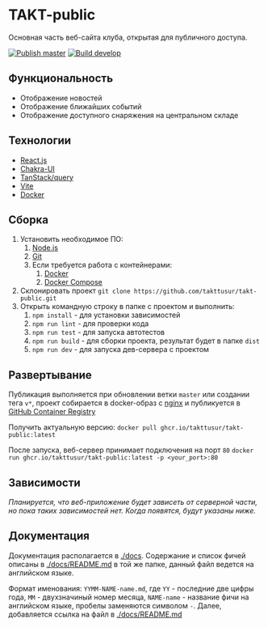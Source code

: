 # TAKT-public

Основная часть веб-сайта клуба, открытая для публичного доступа.

[![Publish master](https://github.com/takttusur/takt-public/actions/workflows/master-publish.yml/badge.svg?branch=master)](https://github.com/takttusur/takt-public/actions/workflows/master-publish.yml)
[![Build develop](https://github.com/takttusur/takt-public/actions/workflows/develop-build.yml/badge.svg?branch=develop)](https://github.com/takttusur/takt-public/actions/workflows/develop-build.yml)

## Функциональность

* Отображение новостей
* Отображение ближайших событий
* Отображение доступного снаряжения на центральном складе

## Технологии

* [React.js](https://react.dev)
* [Chakra-UI](https://chakra-ui.com)
* [TanStack/query](https://github.com/TanStack/query)
* [Vite](https://vitejs.dev)
* [Docker](https://www.docker.com)

## Сборка

1. Установить необходимое ПО: 
   1. [Node.js](https://nodejs.org/en)
   2. [Git](https://git-scm.com)
   3. Если требуется работа с контейнерами:
      1. [Docker](https://docs.docker.com/desktop/install/windows-install/) 
      2. [Docker Compose](https://docs.docker.com/compose/install/) 
2. Склонировать проект `git clone https://github.com/takttusur/takt-public.git`
3. Открыть командную строку в папке с проектом и выполнить:
   1. `npm install` - для установки зависимостей
   2. `npm run lint` - для проверки кода
   3. `npm run test` - для запуска автотестов
   4. `npm run build` - для сборки проекта, результат будет в папке `dist`
   5. `npm run dev` - для запуска дев-сервера с проектом

## Развертывание

Публикация выполняется при обновлении ветки `master` или создании тега `v*`,
проект собирается в docker-образ с [nginx](https://www.nginx.com) 
и публикуется в [GitHub Container Registry](https://github.com/takttusur/takt-public/pkgs/container/takt-public)

Получить актуальную версию: `docker pull ghcr.io/takttusur/takt-public:latest`

После запуска, веб-сервер принимает подключения на порт `80`
`docker run ghcr.io/takttusur/takt-public:latest -p <your_port>:80`

## Зависимости

_Планируется, что веб-приложение будет зависеть от серверной части, но пока таких зависимостей нет. 
Когда появятся, будут указаны ниже._ 


## Документация 

Документация располагается в [./docs](./docs/). Содержание и список фичей описаны в [./docs/README.md](./docs/README.md) в той же папке,
данный файл ведется на английском языке.

Формат именования: `YYMM-NAME-name.md`, где `YY` - последние две цифры года, `MM` - двухзначиный номер месяца,
`NAME-name` - название фичи на английском языке, пробелы заменяются символом `-`. Далее, добавляется ссылка на файл в [./docs/README.md](./docs/README.md)